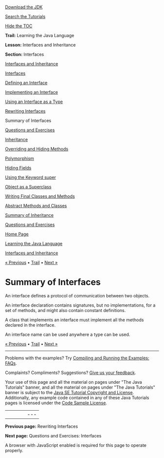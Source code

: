 [Download
the JDK](http://java.sun.com/javase/6/download.jsp)
  
[Search the
Tutorials](../../search.html)
  
[Hide the TOC](javascript:toggleLeft())

**Trail:** Learning the Java Language
  
**Lesson:** Interfaces and Inheritance
  
**Section:** Interfaces

[Interfaces and Inheritance](index.html)

[Interfaces](createinterface.html)

[Defining an Interface](interfaceDef.html)

[Implementing an Interface](usinginterface.html)

[Using an Interface as a Type](interfaceAsType.html)

[Rewriting Interfaces](nogrow.html)

Summary of Interfaces

[Questions and Exercises](QandE/interfaces-questions.html)

[Inheritance](subclasses.html)

[Overriding and Hiding Methods](override.html)

[Polymorphism](polymorphism.html)

[Hiding Fields](hidevariables.html)

[Using the Keyword super](super.html)

[Object as a Superclass](objectclass.html)

[Writing Final Classes and Methods](final.html)

[Abstract Methods and Classes](abstract.html)

[Summary of Inheritance](summaryinherit.html)

[Questions and Exercises](QandE/inherit-questions.html)

[Home Page](../../index.html)
>
[Learning the Java Language](../index.html)
>
[Interfaces and Inheritance](index.html)

[« Previous](nogrow.html) • [Trail](../TOC.html) • [Next »](QandE/interfaces-questions.html)

# Summary of Interfaces

An interface defines a protocol of communication between two
objects.

An interface declaration contains signatures, but no implementations,
for a set of methods, and might also contain constant
definitions.

A class that implements an interface must implement
all the methods declared in the interface.

An interface name can be used anywhere a type can be used.

[« Previous](nogrow.html)
•
[Trail](../TOC.html)
•
[Next »](QandE/interfaces-questions.html)

---

Problems with the examples? Try [Compiling and Running
the Examples: FAQs](../../information/run-examples.html).
  
Complaints? Compliments? Suggestions? [Give
us your feedback](http://download.oracle.com/javase/feedback.html).

Your use of this page and all the material on pages under "The Java Tutorials" banner,
and all the material on pages under "The Java Tutorials" banner is subject to the [Java SE Tutorial Copyright
and License](../../information/license.html).
Additionally, any example code contained in any of these Java
Tutorials pages is licensed under the
[Code
Sample License](http://developers.sun.com/license/berkeley_license.html).

|  |  |  |  |  |
| --- | --- | --- | --- | --- |
| |  |  | | --- | --- | | duke image | Oracle logo | | [About Oracle](http://www.oracle.com/us/corporate/index.html) | [Oracle Technology Network](http://www.oracle.com/technology/index.html) | [Terms of Service](https://www.samplecode.oracle.com/servlets/CompulsoryClickThrough?type=TermsOfService) | Copyright © 1995, 2011 Oracle and/or its affiliates. All rights reserved. |

**Previous page:** Rewriting Interfaces
  
**Next page:** Questions and Exercises: Interfaces




A browser with JavaScript enabled is required for this page to operate properly.